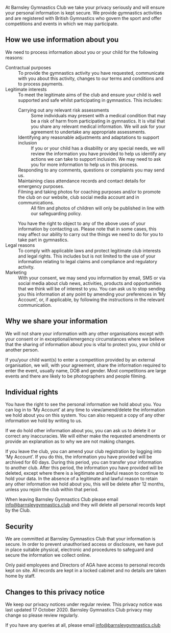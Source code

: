 <section id="about">
    <div class="container">
        <div class="row">
            <p>At Barnsley Gymnastics Club we take your privacy seriously and will ensure your personal information is kept secure. We provide gymnastics activities and are registered with British Gymnastics who govern the sport and offer competitions and events in which we may participate.</p>
            <h2>How we use information about you</h2>
            <p>We need to process information about you or your child for the following reasons:</p>
            <dl>
                <dt>Contractual purposes</dt>
                <dd>To provide the gymnastics activity you have requested, communicate with you about this activity, changes to our terms and conditions and to process payments.</dd>
                <dt>Legitimate interests</dt>
                <dd>To meet the legitimate aims of the club and ensure your child is well supported and safe whilst participating in gymnastics. This includes:
                <dl>
                    <dt>Carrying out any relevant risk assessments</dt>
                    <dd>Some individuals may present with a medical condition that may be a risk of harm from participating in gymnastics. It is vital that you share any relevant medical information. We will ask for your agreement to undertake any appropriate assessments.</dd>
                    <dt>Identifying any reasonable adjustments and adaptations to support inclusion</dt>
                    <dd>If you or your child has a disability or any special needs, we will review the information you have provided to help us identify any actions we can take to support inclusion. We may need to ask you for more information to help us in this process.</dd>
                    <dt>Responding to any comments, questions or complaints you may send us.</dt>
                    <dt>Maintaining class attendance records and contact details for emergency purposes.</dt>
                    <dt>Filming and taking photos for coaching purposes and/or to promote the club on our website, club social media account and in communications. </dt>
                    <dd>All film and photos of children will only be published in line with our safeguarding policy.</dd>
                </dl>
                You have the right to object to any of the above uses of your information by contacting us. Please note that in some cases, this may affect our ability to carry out the things we need to do for you to take part in gymnastics.
                </dd>
                <dt>Legal reasons</dt>
                <dd>To comply with applicable laws and protect legitimate club interests and legal rights. This includes but is not limited to the use of your information relating to legal claims and compliance and regulatory activity.</dd>
                <dt>Marketing</dt>
                <dd>With your consent, we may send you information by email, SMS or via social media about club news, activities, products and opportunities that we think will be of interest to you. You can ask us to stop sending you this information at any point by amending your preferences in ‘My Account’, or, if applicable, by following the instructions in the relevant communication.</dd>
            </dl>
            <h2>Why we share your information</h2>
            <p>We will not share your information with any other organisations except with your consent or in exceptional/emergency circumstances where we believe that the sharing of information about you is vital to protect you, your child or another person.</p>
            <p>If you/your child want(s) to enter a competition provided by an external organisation, we will, with your agreement, share the information required to enter the event, usually name, DOB and gender. Most competitions are large events and there are likely to be photographers and people filming.</p>
            <h2>Individual rights</h2>
            <p>You have the right to see the personal information we hold about you. You can log in to ‘My Account’ at any time to view/amend/delete the information we hold about you on this system. You can also request a copy of any other information we hold by writing to us.</p>
            <p>If we do hold other information about you, you can ask us to delete it or correct any inaccuracies. We will either make the requested amendments or provide an explanation as to why we are not making changes.</p>
            <p>If you leave the club, you can amend your club registration by logging into ‘My Account’. If you do this, the information you have provided will be archived for 60 days. During this period, you can transfer your information to another club. After this period, the information you have provided will be deleted, except where there is a legitimate and lawful reason to continue to hold your data. In the absence of a legitimate and lawful reason to retain any other information we hold about you, this will be delete after 12 months, unless you rejoin the club within that period.</p>
            <p>When leaving Barnsley Gymnastics Club please email <a href="mailto:info@barnsleygymnastics.club">info@barnsleygymnastics.club</a> and they will delete all personal records kept by the Club.</p>
            <h2>Security</h2>
            <p>We are committed at Barnsley Gymnastics Club that your information is secure. In order to prevent unauthorised access or disclosure, we have put in place suitable physical, electronic and procedures to safeguard and secure the information we collect online.</p>
            <p>Only paid employees and Directors of AGA have access to personal records kept on site. All records are kept in a locked cabinet and no details are taken home by staff.</p>
            <h2>Changes to this privacy notice</h2>
            <p>We keep our privacy notices under regular review. This privacy notice was last updated 17 October 2020. Barnsley Gymnastics Club privacy may change so please review regularly.</p>
            <p>If you have any queries at all, please email <a href="mailto:info@barnsleygymnastics.club">info@barnsleygymnastics.club</a></p>
        </div>
    </div>
</section>